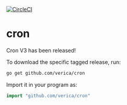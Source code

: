 
[![CircleCI](https://circleci.com/<VCS>/<ORG_NAME>/<PROJECT_NAME>.svg?style=svg&circle-token=4456a7b136d0f293899bfa926335aee17739a3b5)](<https://github.com/verica/cron>)

# cron

Cron V3 has been released!

To download the specific tagged release, run:
```bash
go get github.com/verica/cron
```
Import it in your program as:
```go
import "github.com/verica/cron"
```
